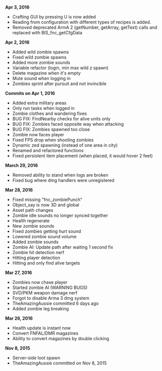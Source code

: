 **Apr 3, 2016**
- Crafting GUI by pressing U is now added
- Reading from configuration with different types of recipes is added.
- Removed deprecated ArmA 2 (getNumber, getArray, getText) calls and replaced with BIS_fnc_getCfgData

**Apr 2, 2016**
- Added wild zombie spawns
- Fixed wild zombie spawns
- Added more zombie sounds
- Variable refactor (login, min max wild z spawn)
- Delete magazine when it's empty
- Mute sound when logging in
- Zombies sprint after pursuit and not invincible

**Commits on Apr 1, 2016**
- Added extra military areas
- Only run tasks when logged in
- Zombie clothes and wandering fixes
- BUG FIX: FindNearby checks for alive units only
- BUG FIX: Zombies faced opposite way when attacking
- BUG FIX: Zombies spawned too close
- Zombie now faces player
- Fixed FPS drop when shooting zombies
- Dynamic zed spawning (instead of one area in city)
- Renamed and refactored functions
- Fixed persistent item placement (when placed, it would hover 2 feet)

**March 29, 2016**
- Removed ability to stand when logs are broken
- Fixed bug where dmg handlers were unregistered

**Mar 28, 2016**
- Fixed missing "fnc_zombiePunch"
- Object_say is now 3D and global
- Asset path changes
- Zombie idle sounds no longer synced together
- Health regenerate
- New zombie sounds
- Fixed zombies getting hurt sound
- Lowered zombie sound volume
- Added zombie sounds
- Zombie AI: Update path after waiting 1 second fix
- Zombie hit detection nerf
- Hitting player detection
- Hitting and only find alive targets

**Mar 27, 2016**
- Zombies now chase player
- Started zombie AI (WARNING BUGS)
- SVD/PKM weapon damage nerf
- Forgot to disable Arma 3 dmg system
- TheAmazingAussie committed 6 days ago
- Added zombie leg breaking

**Mar 26, 2016**
- Health update is instant now
- Convert FNFAL/DMR magazines
- Ability to convert magazines by double clicking

**Nov 8, 2015**
- Server-side loot spawn
- TheAmazingAussie committed on Nov 8, 2015


